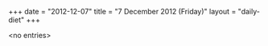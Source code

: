 +++
date = "2012-12-07"
title = "7 December 2012 (Friday)"
layout = "daily-diet"
+++

\<no entries\>